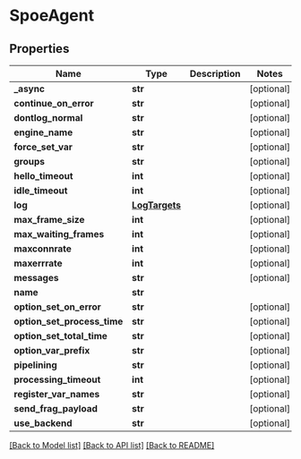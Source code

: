 # SpoeAgent

## Properties
Name | Type | Description | Notes
------------ | ------------- | ------------- | -------------
**_async** | **str** |  | [optional] 
**continue_on_error** | **str** |  | [optional] 
**dontlog_normal** | **str** |  | [optional] 
**engine_name** | **str** |  | [optional] 
**force_set_var** | **str** |  | [optional] 
**groups** | **str** |  | [optional] 
**hello_timeout** | **int** |  | [optional] 
**idle_timeout** | **int** |  | [optional] 
**log** | [**LogTargets**](LogTargets.md) |  | [optional] 
**max_frame_size** | **int** |  | [optional] 
**max_waiting_frames** | **int** |  | [optional] 
**maxconnrate** | **int** |  | [optional] 
**maxerrrate** | **int** |  | [optional] 
**messages** | **str** |  | [optional] 
**name** | **str** |  | 
**option_set_on_error** | **str** |  | [optional] 
**option_set_process_time** | **str** |  | [optional] 
**option_set_total_time** | **str** |  | [optional] 
**option_var_prefix** | **str** |  | [optional] 
**pipelining** | **str** |  | [optional] 
**processing_timeout** | **int** |  | [optional] 
**register_var_names** | **str** |  | [optional] 
**send_frag_payload** | **str** |  | [optional] 
**use_backend** | **str** |  | [optional] 

[[Back to Model list]](../README.md#documentation-for-models) [[Back to API list]](../README.md#documentation-for-api-endpoints) [[Back to README]](../README.md)

